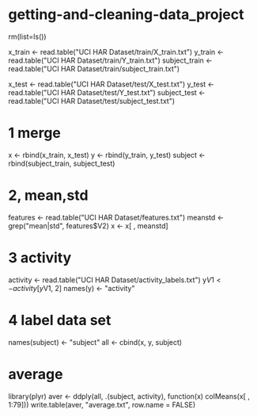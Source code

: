 # getting-and-cleaning-data_project

rm(list=ls())

x_train <- read.table("UCI HAR Dataset/train/X_train.txt")
y_train <- read.table("UCI HAR Dataset/train/Y_train.txt")
subject_train <- read.table("UCI HAR Dataset/train/subject_train.txt")

x_test <- read.table("UCI HAR Dataset/test/X_test.txt")
y_test <- read.table("UCI HAR Dataset/test/Y_test.txt")
subject_test <- read.table("UCI HAR Dataset/test/subject_test.txt")

# 1 merge
x <- rbind(x_train, x_test)
y <- rbind(y_train, y_test)
subject <- rbind(subject_train, subject_test)

# 2, mean,std
features <- read.table("UCI HAR Dataset/features.txt")
meanstd <- grep("mean|std", features$V2)
x <- x[ , meanstd]

# 3 activity
activity <- read.table("UCI HAR Dataset/activity_labels.txt")
y$V1 <- activity[y$V1, 2]
names(y) <- "activity"

# 4 label data set
names(subject) <- "subject"
all <- cbind(x, y, subject)

# average
library(plyr)
aver <- ddply(all, .(subject, activity), function(x) colMeans(x[ , 1:79]))
write.table(aver, "average.txt", row.name = FALSE)
